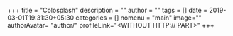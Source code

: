 +++
title = "Colosplash"
description = ""
author = ""
tags = []
date = 2019-03-01T19:31:30+05:30
categories = []
nomenu = "main"
image="<BACKGROUND IMAGE FOR YOUR POST>"
authorAvatar= "author/<YOUR AVATAR>"
profileLink="<WITHOUT HTTP:// PART>"
+++